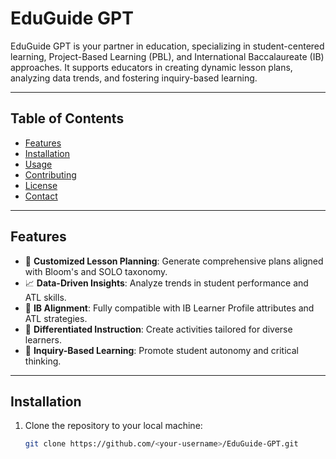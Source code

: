 # EduGuide GPT

EduGuide GPT is your partner in education, specializing in student-centered learning, Project-Based Learning (PBL), and International Baccalaureate (IB) approaches. It supports educators in creating dynamic lesson plans, analyzing data trends, and fostering inquiry-based learning.

---

## Table of Contents
- [Features](#features)
- [Installation](#installation)
- [Usage](#usage)
- [Contributing](#contributing)
- [License](#license)
- [Contact](#contact)

---

## Features
- 🧠 **Customized Lesson Planning**: Generate comprehensive plans aligned with Bloom's and SOLO taxonomy.
- 📈 **Data-Driven Insights**: Analyze trends in student performance and ATL skills.
- 🌟 **IB Alignment**: Fully compatible with IB Learner Profile attributes and ATL strategies.
- 🎯 **Differentiated Instruction**: Create activities tailored for diverse learners.
- 💬 **Inquiry-Based Learning**: Promote student autonomy and critical thinking.

---

## Installation

1. Clone the repository to your local machine:
   ```bash
   git clone https://github.com/<your-username>/EduGuide-GPT.git
